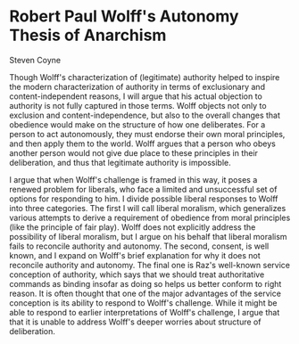 # Robert Paul Wolff's Autonomy Thesis of Anarchism

Steven Coyne

Though Wolff's characterization of (legitimate) authority helped to inspire the modern characterization of authority in
terms of exclusionary and content-independent reasons, I will argue that his actual objection to authority is not fully
captured in those terms. Wolff objects not only to exclusion and content-independence, but also to the overall changes
that obedience would make on the structure of how one deliberates. For a person to act autonomously, they must endorse
their own moral principles, and then apply them to the world. Wolff argues that a person who obeys another person would
not give due place to these principles in their deliberation, and thus that legitimate authority is impossible.
 
I argue that when Wolff's challenge is framed in this way, it poses a renewed problem for liberals, who face a limited
and unsuccessful set of options for responding to him. I divide possible liberal responses to Wolff into three
categories. The first I will call liberal moralism, which generalizes various attempts to derive a requirement of
obedience from moral principles (like the principle of fair play). Wolff does not explicitly address the possibility of
liberal moralism, but I argue on his behalf that liberal moralism fails to reconcile authority and autonomy. The second,
consent, is well known, and I expand on Wolff's brief explanation for why it does not reconcile authority and autonomy.
The final one is Raz's well-known service conception of authority, which says that we should treat authoritative
commands as binding insofar as doing so helps us better conform to right reason. It is often thought that one of the
major advantages of the service conception is its ability to respond to Wolff's challenge. While it might be able to
respond to earlier interpretations of Wolff's challenge, I argue that that it is unable to address Wolff's deeper
worries about structure of deliberation.
